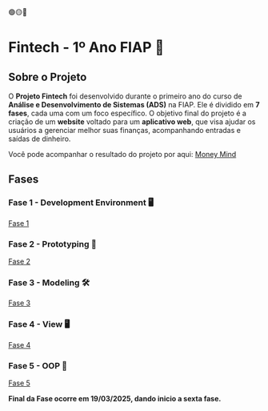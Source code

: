 🟢🟡🔴

# Fintech - 1º Ano FIAP 🚀

## Sobre o Projeto

O **Projeto Fintech** foi desenvolvido durante o primeiro ano do curso de **Análise e Desenvolvimento de Sistemas (ADS)** na FIAP. Ele é dividido em **7 fases**, cada uma com um foco específico. O objetivo final do projeto é a criação de um **website** voltado para um **aplicativo web**, que visa ajudar os usuários a gerenciar melhor suas finanças, acompanhando entradas e saídas de dinheiro.

Você pode acompanhar o resultado do projeto por aqui:
[Money Mind](https://guicarbar.github.io/Fintech_1ano_Fiap/)


## Fases

### Fase 1 - Development Environment 🖥️

[Fase 1](Documentation/Fase-1/Fase1.md)


### Fase 2 - Prototyping 🎨

[Fase 2](Documentation/Fase-2/Fase2.md)


### Fase 3 - Modeling 🛠️

[Fase 3](Documentation/Fase-3/Fase3.md)


### Fase 4 - View 🖥️

[Fase 4](Documentation/Fase-4/Fase4.md)


### Fase 5 - OOP 📌

[Fase 5](Documentation/Fase-5/Fase-5.md)



**Final da Fase ocorre em 19/03/2025, dando inicio a sexta fase.**